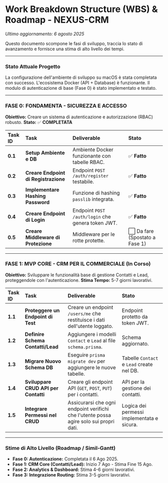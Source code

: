# Work Breakdown Structure (WBS) & Roadmap - NEXUS-CRM
*Ultimo aggiornamento: 6 agosto 2025*

Questo documento scompone le fasi di sviluppo, traccia lo stato di avanzamento e fornisce una stima di alto livello dei tempi.

---

### Stato Attuale Progetto
La configurazione dell'ambiente di sviluppo su macOS è stata completata con successo. L'ecosistema Docker (API + Database) è funzionante. Il modulo di autenticazione di base (Fase 0) è stato implementato e testato.

---

### FASE 0: FONDAMENTA - SICUREZZA E ACCESSO

**Obiettivo:** Creare un sistema di autenticazione e autorizzazione (RBAC) robusto.
**Stato:** ✅ **COMPLETATA**

| Task ID | Task                                    | Deliverable                                | Stato      |
| :------ | :-------------------------------------- | :----------------------------------------- | :--------- |
| **0.1** | **Setup Ambiente e DB** | Ambiente Docker funzionante con tabelle RBAC. | ✅ **Fatto** |
| **0.2** | **Creare Endpoint di Registrazione** | Endpoint `POST /auth/register` testabile.   | ✅ **Fatto** |
| **0.3** | **Implementare Hashing Password** | Funzione di hashing `passlib` integrata.    | ✅ **Fatto** |
| **0.4** | **Creare Endpoint di Login** | Endpoint `POST /auth/login` che genera token JWT. | ✅ **Fatto** |
| **0.5** | **Creare Middleware di Protezione** | Middleware per le rotte protette.          | ⬜ Da fare (Spostato a Fase 1) |

---

### FASE 1: MVP CORE - CRM PER IL COMMERCIALE (In Corso)

**Obiettivo:** Sviluppare le funzionalità base di gestione Contatti e Lead, proteggendole con l'autenticazione.
**Stima Tempo:** 5-7 giorni lavorativi.

| Task ID | Task                                       | Deliverable                                         | Stato      |
| :------ | :----------------------------------------- | :-------------------------------------------------- | :--------- |
| **1.1** | **Proteggere un Endpoint di Test** | Creare un endpoint `/users/me` che restituisce i dati dell'utente loggato. | Endpoint protetto da token JWT.                    | ⬜ **Prossimo Task** |
| **1.2** | **Definire Schema Contatti/Lead** | Aggiungere i modelli `Contact` e `Lead` al file `schema.prisma`. | Schema aggiornato.                                  | ⬜ Da fare  |
| **1.3** | **Migrare Nuovo Schema DB** | Eseguire `prisma migrate dev` per aggiungere le nuove tabelle. | Tabelle `Contact` e `Lead` create nel DB.          | ⬜ Da fare  |
| **1.4** | **Sviluppare CRUD API per Contatti** | Creare gli endpoint API (`GET`, `POST`, `PUT`) per i contatti. | API per la gestione dei contatti.                   | ⬜ Da fare  |
| **1.5** | **Integrare Permessi nel CRUD** | Assicurarsi che ogni endpoint verifichi che l'utente possa agire solo sui propri dati. | Logica dei permessi implementata e sicura.          | ⬜ Da fare  |

---

### Stime di Alto Livello (Roadmap / Simil-Gantt)

* **Fase 0: Autenticazione:** Completata il 6 Ago 2025.
* **Fase 1: CRM Core (Contatti/Lead):** Inizio 7 Ago - Stima Fine 15 Ago.
* **Fase 2: Analytics & Dashboard:** Stima 4-6 giorni lavorativi.
* **Fase 3: Integrazione Routing:** Stima 3-5 giorni lavorativi.